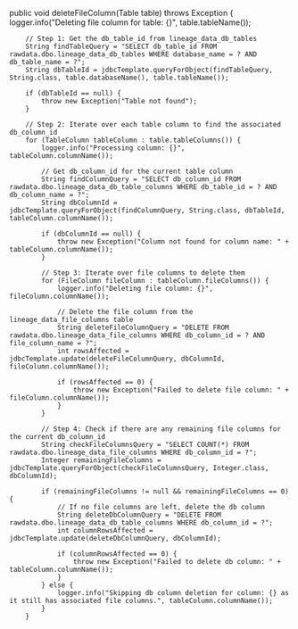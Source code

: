 public void deleteFileColumn(Table table) throws Exception {
        logger.info("Deleting file column for table: {}", table.tableName());

        // Step 1: Get the db_table_id from lineage_data_db_tables
        String findTableQuery = "SELECT db_table_id FROM rawdata.dbo.lineage_data_db_tables WHERE database_name = ? AND db_table_name = ?";
        String dbTableId = jdbcTemplate.queryForObject(findTableQuery, String.class, table.databaseName(), table.tableName());

        if (dbTableId == null) {
            throw new Exception("Table not found");
        }

        // Step 2: Iterate over each table column to find the associated db_column_id
        for (TableColumn tableColumn : table.tableColumns()) {
            logger.info("Processing column: {}", tableColumn.columnName());

            // Get db_column_id for the current table column
            String findColumnQuery = "SELECT db_column_id FROM rawdata.dbo.lineage_data_db_table_columns WHERE db_table_id = ? AND db_column_name = ?";
            String dbColumnId = jdbcTemplate.queryForObject(findColumnQuery, String.class, dbTableId, tableColumn.columnName());

            if (dbColumnId == null) {
                throw new Exception("Column not found for column name: " + tableColumn.columnName());
            }

            // Step 3: Iterate over file columns to delete them
            for (FileColumn fileColumn : tableColumn.fileColumns()) {
                logger.info("Deleting file column: {}", fileColumn.columnName());

                // Delete the file column from the lineage_data_file_columns table
                String deleteFileColumnQuery = "DELETE FROM rawdata.dbo.lineage_data_file_columns WHERE db_column_id = ? AND file_column_name = ?";
                int rowsAffected = jdbcTemplate.update(deleteFileColumnQuery, dbColumnId, fileColumn.columnName());

                if (rowsAffected == 0) {
                    throw new Exception("Failed to delete file column: " + fileColumn.columnName());
                }
            }

            // Step 4: Check if there are any remaining file columns for the current db_column_id
            String checkFileColumnsQuery = "SELECT COUNT(*) FROM rawdata.dbo.lineage_data_file_columns WHERE db_column_id = ?";
            Integer remainingFileColumns = jdbcTemplate.queryForObject(checkFileColumnsQuery, Integer.class, dbColumnId);

            if (remainingFileColumns != null && remainingFileColumns == 0) {
                // If no file columns are left, delete the db column
                String deleteDbColumnQuery = "DELETE FROM rawdata.dbo.lineage_data_db_table_columns WHERE db_column_id = ?";
                int columnRowsAffected = jdbcTemplate.update(deleteDbColumnQuery, dbColumnId);

                if (columnRowsAffected == 0) {
                    throw new Exception("Failed to delete db column: " + tableColumn.columnName());
                }
            } else {
                logger.info("Skipping db column deletion for column: {} as it still has associated file columns.", tableColumn.columnName());
            }
        }
